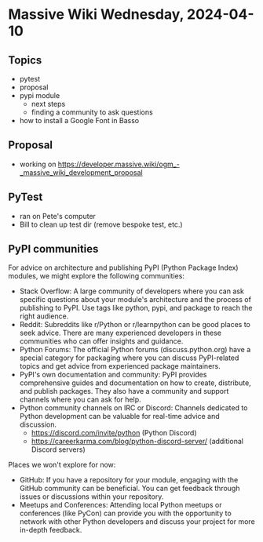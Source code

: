 # Massive Wiki Wednesday, 2024-04-10

## Topics

- pytest
- proposal
- pypi module
    - next steps
    - finding a community to ask questions
- how to install a Google Font in Basso

## Proposal

- working on <https://developer.massive.wiki/ogm_-_massive_wiki_development_proposal>

## PyTest

- ran on Pete's computer
- Bill to clean up test dir (remove bespoke test, etc.)

## PyPI communities

For advice on architecture and publishing PyPI (Python Package Index) modules, we might explore the following communities:

- Stack Overflow: A large community of developers where you can ask specific questions about your module's architecture and the process of publishing to PyPI. Use tags like python, pypi, and package to reach the right audience.
- Reddit: Subreddits like r/Python or r/learnpython can be good places to seek advice. There are many experienced developers in these communities who can offer insights and guidance.
- Python Forums: The official Python forums (discuss.python.org) have a special category for packaging where you can discuss PyPI-related topics and get advice from experienced package maintainers.
- PyPI's own documentation and community: PyPI provides comprehensive guides and documentation on how to create, distribute, and publish packages. They also have a community and support channels where you can ask for help.
- Python community channels on IRC or Discord: Channels dedicated to Python development can be valuable for real-time advice and discussion.
    - https://discord.com/invite/python (Python Discord)
    - https://careerkarma.com/blog/python-discord-server/ (additional Discord servers)

Places we won't explore for now:

- GitHub: If you have a repository for your module, engaging with the GitHub community can be beneficial. You can get feedback through issues or discussions within your repository.
- Meetups and Conferences: Attending local Python meetups or conferences (like PyCon) can provide you with the opportunity to network with other Python developers and discuss your project for more in-depth feedback.

